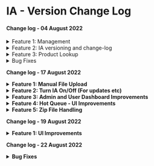 # IA - Version Change Log

#### Change log - 04 August 2022

<details>

<summary> Feature 1: Management </summary>

1. Added a new Management button in the sidebar.
2. Changed the UI of the User management, Sender management, and Product management sections.



</details>

<details>

<summary>Feature 2: IA versioning and change-log</summary>

1. Added the version in the pop-up on the left bottom logout section.
2. Added change log button on the logout section pop-up.

</details>

<details>

<summary>Feature 3: Product Lookup</summary>

1. Added Product lookup in the user dashboard sidebar.&#x20;

</details>

<details>

<summary>Bug Fixes</summary>

1. Fixed the Mails without attachments are not being considered in the hot queue item.

</details>

**Change log - 17 August 2022**

<details>

<summary><strong>Feature 1: Manual File Upload</strong></summary>

1. Added the ability for the user to upload csv / excel files via IA dashboard for processing.

</details>

<details>

<summary><strong>Feature 2: Turn IA On/Off (For updates etc)</strong></summary>

1. Added the functionality for the user should be able to turn IA on or off from the supervisor dashboard.
2. The user should be able to manually specify the time period from which the mails should be fetched.

</details>

<details>

<summary><strong>Feature 3: Admin and User Dashboard Improvements</strong></summary>

1. Update UI to resemble DDO- Implementation of sidebar and layout change on admin and user dashboards.
2. Changed the position of User Management, Sender Management, and Product Management on the sidebar**.**

</details>

<details>

<summary><strong>Feature 4: Hot Queue -  UI Improvements</strong></summary>

1. Changed activate/deactivate button to the green slide bar.

</details>

<details>

<summary><strong>Feature 5: Zip File Handling</strong></summary>

1. No passwords are required Zip files processing has been done.
2. Description has now changed for Zip files that have not been processed as an “Unhandled zip file”.

</details>

**Change log - 19 August 2022**

<details>

<summary><strong>Feature 1: UI Improvements</strong></summary>

1. User dashboard resizing the screens has been done.
2. Added the Error description in the error analysis section while hovering over a particular error code item.

</details>

**Change log - 22 August 2022**

<details>

<summary><strong>Bug Fixes</strong></summary>

Fixed the something went wrong error message issue.

</details>

####
